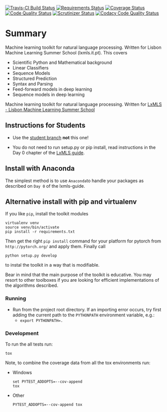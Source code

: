 [![Travis-CI Build Status][travis-image]][travis-url] [![Requirements Status][requires-image]][requires-url]
[![Coverage Status][codecov-image]][codecov-url] [![Code Quality Status][landscape-image]][landscape-url]
[![Scrutinizer Status][scrutinizer-image]][scrutinizer-url] [![Codacy Code Quality Status][codacy-image]][codacy-url]

[travis-image]: https://travis-ci.org/LxMLS/lxmls-toolkit.svg?branch=master
[travis-url]: https://travis-ci.org/LxMLS/lxmls-toolkit

[requires-image]: https://requires.io/github/LxMLS/lxmls-toolkit/requirements.svg?branch=master
[requires-url]: https://requires.io/github/LxMLS/lxmls-toolkit/requirements/?branch=master

[codecov-image]: https://codecov.io/github/LxMLS/lxmls-toolkit/coverage.svg?branch=master
[codecov-url]: https://codecov.io/github/LxMLS/lxmls-toolkit

[landscape-image]: https://landscape.io/github/LxMLS/lxmls-toolkit/master/landscape.svg?style=flat
[landscape-url]: https://landscape.io/github/LxMLS/lxmls-toolkit/master

[codacy-image]: https://img.shields.io/codacy/REPLACE_WITH_PROJECT_ID.svg?style=flat
[codacy-url]: https://www.codacy.com/app/LxMLS/lxmls-toolkit

[version-image]: https://img.shields.io/pypi/v/lxmls.svg?style=flat
[version-url]: https://pypi.python.org/pypi/lxmls

[downloads-image]: https://img.shields.io/pypi/dm/lxmls.svg?style=flat
[downloads-url]: https://pypi.python.org/pypi/lxmls

[wheel-image]: https://img.shields.io/pypi/wheel/lxmls.svg?style=flat
[wheel-url]: https://pypi.python.org/pypi/lxmls

[supported-versions-image]: https://img.shields.io/pypi/pyversions/lxmls.svg?style=flat
[supported-versions-url]: https://pypi.python.org/pypi/lxmls

[supported-implementations-image]: https://img.shields.io/pypi/implementation/lxmls.svg?style=flat
[supported-implementations-url]: https://pypi.python.org/pypi/lxmls

[scrutinizer-image]: https://img.shields.io/scrutinizer/g/LxMLS/lxmls-toolkit/master.svg?style=flat
[scrutinizer-url]: https://scrutinizer-ci.com/g/LxMLS/lxmls-toolkit/

# Summary

Machine learning toolkit for natural language processing. Written for Lisbon Machine Learning Summer School (lxmls.it.pt). This covers

* Scientific Python and Mathematical background
* Linear Classifiers
* Sequence Models
* Structured Prediction
* Syntax and Parsing
* Feed-forward models in deep learning
* Sequence models in deep learning

Machine learning toolkit for natural language processing. Written for [LxMLS - Lisbon Machine Learning Summer School](lxmls.it.pt)

## Instructions for Students

* Use the [student branch](https://github.com/LxMLS/lxmls-toolkit/tree/student) **not** this one!

* You do not need to run setup.py or pip install, read instructions in the Day 0 chapter of the [LxMLS guide](https://github.com/LxMLS/lxmls_guide).

## Install with Anaconda

The simplest method is to use `Anaconda`to handle your packages as described on
`Day 0` of the lxmls-guide.

## Alternative install with pip and virtualenv

If you like `pip`, install the toolkit modules

    virtualenv venv
    source venv/bin/activate
    pip install -r requirements.txt

Then get the right `pip install` command for your platform for pytorch from
`http://pytorch.org/` and apply them. Finally call

    python setup.py develop

to instal the toolkit in a way that is modifiable.

Bear in mind that the main purpose of the toolkit is educative. You may resort
to other toolboxes if you are looking for efficient implementations of the
algorithms described.

### Running

* Run from the project root directory. If an importing error occurs, try first adding the current path to the `PYTHONPATH` environment variable, e.g.:
  * `export PYTHONPATH=.`

### Development

To run the all tests run:

    tox

Note, to combine the coverage data from all the tox environments run:

* Windows
    ```
    set PYTEST_ADDOPTS=--cov-append
    tox
    ```
* Other
    ```
    PYTEST_ADDOPTS=--cov-append tox
    ```
